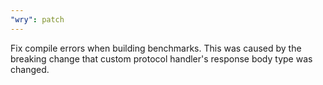 ```yaml
---
"wry": patch
---
```


Fix compile errors when building benchmarks. This was caused by the breaking change that custom protocol handler's response body type was changed.
